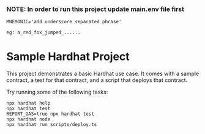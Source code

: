 ### NOTE: In order to run this project update main.env file first 

```
MNEMONIC='add underscore separated phrase'

eg: a_red_fox_jumped_......
```


# Sample Hardhat Project
This project demonstrates a basic Hardhat use case. It comes with a sample contract, a test for that contract, and a script that deploys that contract.

Try running some of the following tasks:

```shell
npx hardhat help
npx hardhat test
REPORT_GAS=true npx hardhat test
npx hardhat node
npx hardhat run scripts/deploy.ts
```
